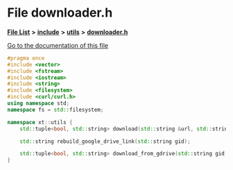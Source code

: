 

# File downloader.h

[**File List**](files.md) **>** [**include**](dir_d44c64559bbebec7f509842c48db8b23.md) **>** [**utils**](dir_821002d4f10779a80d4fb17bc32f21f1.md) **>** [**downloader.h**](downloader_8h.md)

[Go to the documentation of this file](downloader_8h.md)


```C++
#pragma once
#include <vector>
#include <fstream>
#include <iostream>
#include <string>
#include <filesystem>
#include <curl/curl.h>
using namespace std;
namespace fs = std::filesystem;

namespace xt::utils {
    std::tuple<bool, std::string> download(std::string &url, std::string outPath);

    std::string rebuild_google_drive_link(std::string gid);

    std::tuple<bool, std::string> download_from_gdrive(std::string gid, std::string outPath);
}
```


